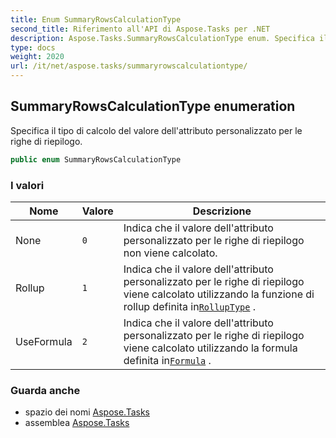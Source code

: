 ```yaml
---
title: Enum SummaryRowsCalculationType
second_title: Riferimento all'API di Aspose.Tasks per .NET
description: Aspose.Tasks.SummaryRowsCalculationType enum. Specifica il tipo di calcolo del valore dellattributo personalizzato per le righe di riepilogo.
type: docs
weight: 2020
url: /it/net/aspose.tasks/summaryrowscalculationtype/
---
```

## SummaryRowsCalculationType enumeration

Specifica il tipo di calcolo del valore dell'attributo personalizzato per le righe di riepilogo.

```csharp
public enum SummaryRowsCalculationType
```

### I valori

| Nome | Valore | Descrizione |
| --- | --- | --- |
| None | `0` | Indica che il valore dell'attributo personalizzato per le righe di riepilogo non viene calcolato. |
| Rollup | `1` | Indica che il valore dell'attributo personalizzato per le righe di riepilogo viene calcolato utilizzando la funzione di rollup definita in[`RollupType`](../extendedattributedefinition/rolluptype/) . |
| UseFormula | `2` | Indica che il valore dell'attributo personalizzato per le righe di riepilogo viene calcolato utilizzando la formula definita in[`Formula`](../extendedattributedefinition/formula/) . |

### Guarda anche

* spazio dei nomi [Aspose.Tasks](../../aspose.tasks/)
* assemblea [Aspose.Tasks](../../)


